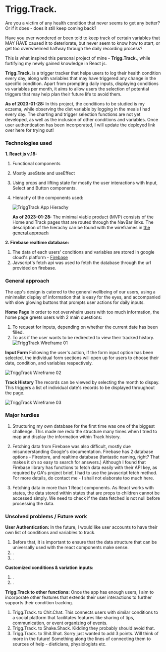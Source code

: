 # Trigg.Track.

Are you a victim of any health condition that never seems to get any better? Or if it does - does it still keep coming back?

Have you ever wondered or been told to keep track of certain variables that MAY HAVE caused it to deteriorate, but never seem to know how to start, or get too overwhelmed halfway through the daily recording process?

This is what inspired this personal project of mine - **Trigg.Track.**, while fortifying my newly gained knowledge in React js.

**Trigg.Track.** is a trigger tracker that helps users to log their health condition every day, along with variables that may have triggered any change in the specific condition. Apart from prompting daily inputs, displaying conditions vs variables per month, it aims to allow users the selection of potential triggers that may help plan their future life to avoid them.

**As of 2023-01-28:**
In this project, the conditions to be studied is my eczema, while observing the diet variable by logging in the meals I had every day. The charting and trigger selection functions are not yet developed, as well as the inclusion of other conditions and variables. Once user authentication has been incorporated, I will update the deployed link over here for trying out!

### Technologies used

**1. React js v.18:**

1. Functional components
2. Mostly useState and useEffect
3. Using props and lifting state for mostly the user interactions with Input, Select and Button components.
4. Hierachy of the components used:
   <!-- image links [alt:] (url "title") -->

   ![TriggTrack App Hierachy](https://i.imgur.com/6Znqjfk.png "TriggTrack Hierachy")

   **As of 2023-01-28:**
   The minimal viable product (MVP) consists of the Home and Track pages that are routed through the NavBar links. The description of the hierachy can be found with the wireframes in [the general approach](#general-approach)

**2. Firebase realtime database:**

1. The data of each users' conditions and variables are stored in google cloud's platform - [Firebase](https://firebase.google.com/)
2. Javscript's fetch api was used to fetch the database through the url provided on firebase.

### General approach

The app's design is catered to the general wellbeing of our users, using a minimalist display of information that is easy for the eyes, and accompanied with slow glowing buttons that prompts user actions for daily inputs.

**Home Page**
In order to not overwhelm users with too much information, the home page greets users with 2 main questions:

1. To request for inputs, depending on whether the current date has been filled.
2. To ask if the user wants to be redirected to view their tracked history.
   ![TriggTrack Wireframe 01](https://i.imgur.com/QSmm5yz.png "TriggTrack Wireframe 01")

**Input Form**
Following the user's action, if the form input option has been selected, the individual form sections will open up for users to choose their date, condition, and variables respectively.

![TriggTrack Wireframe 02](https://i.imgur.com/vD9weMl.png "TriggTrack Wireframe 02")

**Track History**
The records can be viewed by selecting the month to dispay. This triggers a list of individual date's records to be displayed throughout the page.

![TriggTrack Wireframe 03](https://i.imgur.com/kjIrA96.png "TriggTrack Wireframe 03")

### Major hurdles

1. Structuring my own database for the first time was one of the biggest challenge. This made me redo the structure many times when I tried to map and display the information within Track history.

2. Fetching data from Firebase was also difficult, mostly due misunderstanding Google's documentation. Firebase has 2 database options - Firestore, and realtime database (fantastic naming, right? That makes it oh so easy to search for answers.) Although I found that Firebase library has functions to fetch data easily with their API key, as required by GA's project brief, I had to use the javascript fetch method. For more details, do contact me - I shall not elaborate too much here.

3. Fetching data in more than 1 React components. As React works with states, the data stored within states that are props to children cannot be accessed simply. We need to check if the data fetched is not null before processing the data.

### Unsolved problems / Future work

**User Authentication:**
In the future, I would like user accounts to have their own list of conditions and variables to track.

1. Before that, it is important to ensure that the data structure that can be universally used with the react components make sense.
2. .
3. .

**Customized conditions & variation inputs:**

1. .
2. .

**Trigg.Track to other functions:**
Once the app has enough users, I aim to incorporate other features that extends their user interactions to further supports their condition tracking.

1. Trigg.Track. to Chit.Chat. This connects users with similar conditions to a social platform that facilitates features like sharing of tips, communication, or event organizing of events.
2. Trigg.Track. to Shake.Shack. Kidding they probably should avoid that.
3. Trigg.Track. to Shit.Shat. Sorry just wanted to add 3 points. Will think of more in the future! Something along the lines of connecting them to sources of help - dieticians, physiologists etc.
